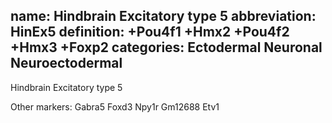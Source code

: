 name: Hindbrain Excitatory type 5
abbreviation: HinEx5
definition: +Pou4f1 +Hmx2 +Pou4f2 +Hmx3 +Foxp2
categories: Ectodermal Neuronal Neuroectodermal
---

Hindbrain Excitatory type 5

Other markers:
Gabra5
Foxd3
Npy1r
Gm12688
Etv1